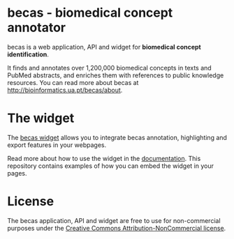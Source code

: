 becas - biomedical concept annotator
====================================

becas is a web application, API and widget for **biomedical concept identification**.

It finds and annotates over 1,200,000 biomedical concepts in texts and
PubMed abstracts, and enriches them with references to public knowledge resources.
You can read more about becas at http://bioinformatics.ua.pt/becas/about.


The widget
==========

The [becas widget](http://tnunes.github.io/becas-widget/) allows you to integrate becas annotation, highlighting and export
features in your webpages.

Read more about how to use the widget in the [documentation](http://bioinformatics.ua.pt/becas/widget).
This repository contains examples of how you can embed the widget in your pages.

License
=======

The becas application, API and widget are free to use for non-commercial purposes under the
[Creative Commons Attribution-NonCommercial license](https://creativecommons.org/licenses/by-nc/3.0/).
